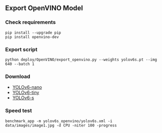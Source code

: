 ## Export OpenVINO Model

### Check requirements
```shell
pip install --upgrade pip
pip install openvino-dev
```

### Export script
```shell
python deploy/OpenVINO/export_openvino.py --weights yolov6s.pt --img 640 --batch 1

```

### Download
* [YOLOv6-nano](https://github.com/meituan/YOLOv6/releases/download/0.1.0/yolov6n_openvino.tar.gz)
* [YOLOv6-tiny](https://github.com/meituan/YOLOv6/releases/download/0.1.0/yolov6n_openvino.tar.gz)
* [YOLOv6-s](https://github.com/meituan/YOLOv6/releases/download/0.1.0/yolov6n_openvino.tar.gz)

### Speed test
```shell
benchmark_app -m yolov6s_openvino/yolov6s.xml -i data/images/image1.jpg -d CPU -niter 100 -progress

```
